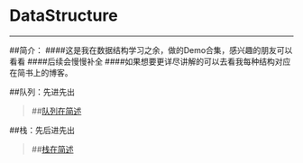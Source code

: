 # DataStructure

----------

##简介：
####这是我在数据结构学习之余，做的Demo合集，感兴趣的朋友可以看看
####后续会慢慢补全
####如果想要更详尽讲解的可以去看我每种结构对应在简书上的博客。

##队列：先进先出

> ##[队列在简述](http://www.jianshu.com/p/39d4fef779f1)


##栈：先后进先出

> ##[栈在简述](http://www.jianshu.com/p/23289293ab05)